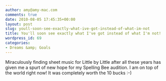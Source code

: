 ```yaml
---
author: amy@amy-mac.com
comments: true
date: 2010-08-05 17:45:35+00:00
layout: post
slug: youll-soon-see-exactly-what-ive-got-instead-of-what-im-not
title: You'll soon see exactly what I've got instead of what I'm not!
wordpress_id: 69
categories:
- Dreams &amp; Goals
---
```


Miraculously finding sheet music for Little by Little after all these years has given me a spurt of new hope for my Spelling Bee audition. I am on top of the world right now! It was completely worth the 10 bucks :-)

